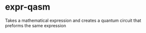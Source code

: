 # expr-qasm
Takes a mathematical expression and creates a quantum circuit that preforms the same expression
